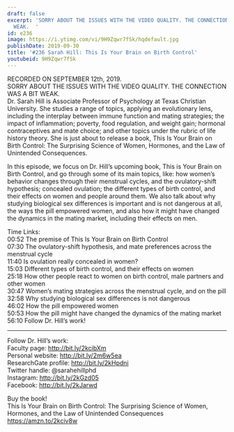 ```yaml
---
draft: false
excerpt: 'SORRY ABOUT THE ISSUES WITH THE VIDEO QUALITY. THE CONNECTION WAS A BIT
  WEAK.  '
id: e236
image: https://i.ytimg.com/vi/9H9Zqwr7fSk/hqdefault.jpg
publishDate: 2019-09-30
title: '#236 Sarah Hill: This Is Your Brain on Birth Control'
youtubeid: 9H9Zqwr7fSk
---
```

RECORDED ON SEPTEMBER 12th, 2019.  
SORRY ABOUT THE ISSUES WITH THE VIDEO QUALITY. THE CONNECTION WAS A BIT WEAK.  
Dr. Sarah Hill is Associate Professor of Psychology at Texas Christian University. She studies a range of topics, applying an evolutionary lens, including the interplay between immune function and mating strategies; the impact of inflammation; poverty, food regulation, and weight gain; hormonal contraceptives and mate choice; and other topics under the rubric of life history theory. She is just about to release a book, This Is Your Brain on Birth Control: The Surprising Science of Women, Hormones, and the Law of Unintended Consequences.

In this episode, we focus on Dr. Hill’s upcoming book, This is Your Brain on Birth Control, and go through some of its main topics, like: how women’s behavior changes through their menstrual cycles, and the ovulatory-shift hypothesis; concealed ovulation; the different types of birth control, and their effects on women and people around them. We also talk about why studying biological sex differences is important and is not dangerous at all, the ways the pill empowered women, and also how it might have changed the dynamics in the mating market, including their effects on men.

Time Links:  
00:52  The premise of This Is Your Brain on Birth Control  
07:30  The ovulatory-shift hypothesis, and mate preferences across the menstrual cycle  
11:40  Is ovulation really concealed in women?  
15:03  Different types of birth control, and their effects on women  
25:18  How other people react to women on birth control, male partners and other women  
30:47  Women’s mating strategies across the menstrual cycle, and on the pill  
32:58  Why studying biological sex differences is not dangerous  
46:02  How the pill empowered women  
50:53  How the pill might have changed the dynamics of the mating market  
56:10  Follow Dr. Hill’s work!

---

Follow Dr. Hill’s work:  
Faculty page: http://bit.ly/2kcibXm  
Personal website: http://bit.ly/2m6w5ea  
ResearchGate profile: http://bit.ly/2kHpdni  
Twitter handle: @sarahehillphd  
Instagram: http://bit.ly/2kGzd05  
Facebook: http://bit.ly/2kJarwd

Buy the book!  
This Is Your Brain on Birth Control: The Surprising Science of Women, Hormones, and the Law of Unintended Consequences  
https://amzn.to/2kciv8w

